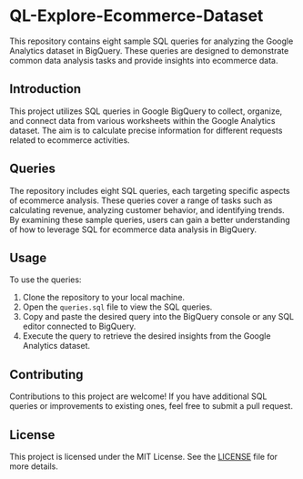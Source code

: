 # QL-Explore-Ecommerce-Dataset

This repository contains eight sample SQL queries for analyzing the Google Analytics dataset in BigQuery. These queries are designed to demonstrate common data analysis tasks and provide insights into ecommerce data.

## Introduction

This project utilizes SQL queries in Google BigQuery to collect, organize, and connect data from various worksheets within the Google Analytics dataset. The aim is to calculate precise information for different requests related to ecommerce activities.

## Queries

The repository includes eight SQL queries, each targeting specific aspects of ecommerce analysis. These queries cover a range of tasks such as calculating revenue, analyzing customer behavior, and identifying trends. By examining these sample queries, users can gain a better understanding of how to leverage SQL for ecommerce data analysis in BigQuery.

## Usage

To use the queries:

1. Clone the repository to your local machine.
2. Open the `queries.sql` file to view the SQL queries.
3. Copy and paste the desired query into the BigQuery console or any SQL editor connected to BigQuery.
4. Execute the query to retrieve the desired insights from the Google Analytics dataset.

## Contributing

Contributions to this project are welcome! If you have additional SQL queries or improvements to existing ones, feel free to submit a pull request.

## License

This project is licensed under the MIT License. See the [LICENSE](LICENSE) file for more details.

